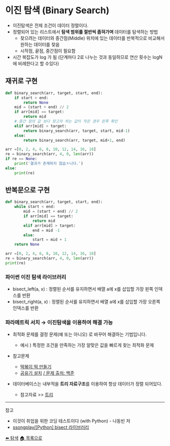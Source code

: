 # 이진 탐색 (Binary Search)
- 이진탐색은 전제 조건이 데이터 정렬이다.
- 정렬되어 있는 리스트에서 **탐색 범위를 절반씩 좁혀가며** 데이터를 탐색하는 방법
    - 찾으려는 데이터와 중간점(Middle) 위치에 있는 데이터를 반복적으로 비교해서 원하는 데이터를 찾음
    - 시작점, 끝점, 중간점이 필요함
- 시간 복잡도가 log 가 됨 (단계마다 2로 나누는 것과 동일하므로 연산 횟수는 logN에 비례한다고 할 수있다)

## 재귀로 구현
```python
def binary_search(arr, target, start, end):
    if start > end:
        return None
    mid = (start + end) // 2
    if arr[mid] == target:
        return mid
    # 중간 점의 값 보다 찾고자 하는 값이 작은 경우 왼쪽 확인
    elif arr[mid] > target:
        return binary_search(arr, target, start, mid-1)
    else:
        return binary_search(arr, target, mid+1, end)

arr =[0, 2, 4, 6, 8, 10, 12, 14, 16, 18]
re = binary_search(arr, 4, 0, len(arr))
if re == None:
    print('결과가 존재하지 않습ㅈ니다.')
else:
    print(re)
```

## 반복문으로 구현
```python
def binary_search(arr, target, start, end):
    while start < end:
        mid = (start + end) // 2
        if arr[mid] == target:
            return mid
        elif arr[mid] > target:
            end = mid -1
        else:
            start = mid + 1
    return None

arr =[0, 2, 4, 6, 8, 10, 12, 14, 16, 18]
re = binary_search(arr, 4, 0, len(arr))
print(re)
```

### 파이썬 이진 탐색 라이브러리
- bisect_left(a, x) : 정렬된 순서를 유지하면서 배열 a에 x를 삽입할 가장 왼쪽 인덱스를 반환
- bisect_right(a, x) :  정렬된 순서를 유지하면서 배열 a에 x를 삽입할 가장 오른쪽 인덱스를 반환

### 파라메트릭 서치 → 이진탐색을 이용하여 해결 가능
- 최적화 문제를 결정 문제(예 또는 아니오) 로 바꾸어 해결하는 기법입니다.
    - 예시 ) 특정한 조건을 만족하는 가장 알맞은 값을 빠르게 찾는 최적화 문제
- 참고문제
    - [떡볶이 떡 만들기](https://github.com/SeeunChoi1/python-for-coding-test/blob/master/07/2.py)
    - [공유기 설치](https://github.com/SeeunChoi1/python-for-coding-test/blob/master/07/5.py) [/ 문제 출처: 백준](https://www.acmicpc.net/problem/2110)

- 데이터베이스는 내부적을 **트리 자료구조**를 이용하여 항상 데이터가 정렬 되어있다.
    - 참고자료 >> [트리](../dataStructure/tree.md)

---
참고
- 이것이 취업을 위한 코딩 테스트이다 (with Python) - 나동빈 저 
- [ssongplay/[Python] bisect 라이브러리](https://velog.io/@ssongplay/Python-bisect-%EB%9D%BC%EC%9D%B4%EB%B8%8C%EB%9F%AC%EB%A6%AC)

[⬅️ 탐색](/note/algorithm/search.md)
[🏠 목록으로](/README.md)